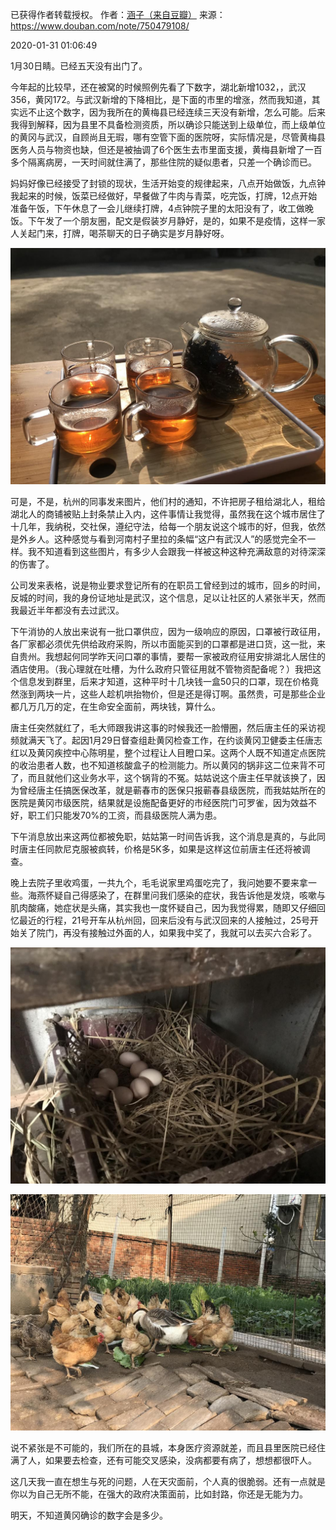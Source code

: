 已获得作者转载授权。
作者：[涵子（来自豆瓣）](https://www.douban.com/people/2029166/)
来源：https://www.douban.com/note/750479108/

2020-01-31 01:06:49

1月30日睛。已经五天没有出门了。

今年起的比较早，还在被窝的时候照例先看了下数字，湖北新增1032，，武汉356，黄冈172。与武汉新增的下降相比，是下面的市里的增涨，然而我知道，其实远不止这个数字，因为我所在的黄梅县已经连续三天没有新增，怎么可能。后来我得到解释，因为县里不具备检测资质，所以确诊只能送到上级单位，而上级单位的黄冈与武汉，自顾尚且无瑕，哪有空管下面的医院呀，实际情况是，尽管黄梅县医务人员与物资也缺，但还是被抽调了6个医生去市里面支援，黄梅县新增了一百多个隔离病房，一天时间就住满了，那些住院的疑似患者，只差一个确诊而已。

妈妈好像已经接受了封锁的现状，生活开始变的规律起来，八点开始做饭，九点钟我起来的时候，饭菜已经做好，早餐做了牛肉与青菜，吃完饭，打牌，12点开始准备午饭，下午休息了一会儿继续打牌，4点钟院子里的太阳没有了，收工做晚饭。下午发了一个朋友圈，配文是假装岁月静好，是的，如果不是疫情，这样一家人关起门来，打牌，喝茶聊天的日子确实是岁月静好呀。

![](./pic/01-30-涵子-封锁日记——肺炎疫情下的我们1月30日1.jpg)


可是，不是，杭州的同事发来图片，他们村的通知，不许把房子租给湖北人，租给湖北人的商铺被贴上封条禁止入内，这件事情让我觉得，虽然我在这个城市居住了十几年，我纳税，交社保，遵纪守法，给每一个朋友说这个城市的好，但我，依然是外乡人。这种感觉与看到河南村子里拉的条幅“这户有武汉人”的感觉完全不一样。我不知道看到这些图片，有多少人会跟我一样被这种这种充满敌意的对待深深的伤害了。

公司发来表格，说是物业要求登记所有的在职员工曾经到过的城市，回乡的时间，反城的时间，我的身份证地址是武汉，这个信息，足以让社区的人紧张半天，然而我最近半年都没有去过武汉。

下午消协的人放出来说有一批口罩供应，因为一级响应的原因，口罩被行政征用，各厂家都必须优先供给政府采购，所以市面能买到的口罩都是进口货，这一批，来自贵州。我想起何同学昨天问口罩的事情，要帮一家被政府征用安排湖北人居住的酒店使用。（我心理就在吐槽，为什么政府只管征用就不管物资配备呢？）我把这个信息发到群里，后来才知道，这种平时十几块钱一盒50只的口罩，现在价格竟然涨到两块一片，这些人趁机哄抬物价，但是还是得订啊。虽然贵，可是那些企业都几万几万的定，在生命安全面前，两块钱，算什么。

唐主任突然就红了，毛大师跟我讲这事的时候我还一脸懵圈，然后唐主任的采访视频就满天飞了。起因1月29日督查组赴黄冈检查工作，在约谈黄冈卫健委主任唐志红以及黄冈疾控中心陈明星，整个过程让人目瞪口呆。这两个人既不知道定点医院的收治患者人数，也不知道核酸盒子的检测能力。所以黄冈的锅非这二位来背不可了，而且就他们这业务水平，这个锅背的不冤。姑姑说这个唐主任早就该换了，因为曾经唐主任搞医保改革，就是蕲春市的医保只报蕲春县级医院，而我姑姑所在的医院是黄冈市级医院，结果就是设施配备更好的市经医院门可罗雀，因为效益不好，职工们只能发70%的工资，而县级医院人满为患。

下午消息放出来这两位都被免职，姑姑第一时间告诉我，这个消息是真的，与此同时唐主任同款尼克服被疯转，价格是5K多，如果是这样这位前唐主任还将被调查。

晚上去院子里收鸡蛋，一共九个，毛毛说家里鸡蛋吃完了，我问她要不要来拿一些。海燕怀疑自己得感染了，在群里问我们感染的症状，我告诉他是发烧，咳嗽与肌肉酸痛，她症状是头痛，其实我也一度怀疑自己，因为我觉得累，随即又仔细回忆最近的行程，21号开车从杭州回，回来后没有与武汉回来的人接触过，25号开始关了院门，再没有接触过外面的人，如果我中奖了，我就可以去买六合彩了。

![](./pic/01-30-涵子-封锁日记——肺炎疫情下的我们1月30日2.jpg)

![](./pic/01-30-涵子-封锁日记——肺炎疫情下的我们1月30日3.jpg)

说不紧张是不可能的，我们所在的县城，本身医疗资源就差，而且县里医院已经住满了人，如果要去检查，还有可能交叉感染，没病都要有病了，想想都很吓人。

这几天我一直在想生与死的问题，人在天灾面前，个人真的很脆弱。还有一点就是你以为自己无所不能，在强大的政府决策面前，比如封路，你还是无能为力。

明天，不知道黄冈确诊的数字会是多少。